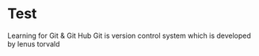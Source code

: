 # Test
Learning for Git &amp; Git Hub
Git is version control system which is developed by lenus torvald
